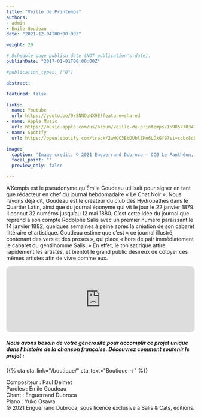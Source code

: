 ```yaml
---
title: "Veille de Printemps"
authors:
- admin
- Émile Goudeau
date: "2021-12-04T00:00:00Z"

weight: 20

# Schedule page publish date (NOT publication's date).
publishDate: "2017-01-01T00:00:00Z"

#publication_types: ["0"]

abstract: 

featured: false

links:
- name: Youtube
  url: https://youtu.be/9r5NNOqNX9E?feature=shared
- name: Apple Music
  url: https://music.apple.com/us/album/veille-de-printemps/1598577034?i=1598577425
- name: Spotify
  url: https://open.spotify.com/track/2wMGC3BtDUblZMn6LDxGf9?si=ccbc8d8682be4e7f

image:
  caption: 'Image credit: © 2021 Enguerrand Dubroca – CCØ Le Panthéon, Neurdein Frères – Paris Collections / Musée Carnavalet'
  focal_point: ""
  preview_only: false

---
```


A’Kempis est le pseudonyme qu’Émile Goudeau utilisait pour signer en tant que rédacteur en chef du journal hebdomadaire « Le Chat Noir ». Nous l’avons déjà dit, Goudeau est le créateur du club des Hydropathes dans le Quartier Latin, ainsi que du journal éponyme qui vit le jour le 22 janvier 1879. Il connut 32 numéros jusqu’au 12 mai 1880. C’est cette idée du journal que reprend à son compte Rodolphe Salis avec un premier numéro paraissant le 14 janvier 1882, quelques semaines à peine après la création de son cabaret littéraire et artistique. Goudeau estime que c’est « ce journal illustré, contenant des vers et des proses », qui place « hors de pair immédiatement le cabaret du gentilhomme Salis. » En effet, le ton satirique attire rapidement les artistes, et bientôt le grand public désireux de côtoyer ces mêmes artistes afin de vivre comme eux.


<iframe allow="autoplay *; encrypted-media *; fullscreen *; clipboard-write" frameborder="0" height="175" style="width:100%;max-width:720px;overflow:hidden;border-radius:10px;" sandbox="allow-forms allow-popups allow-same-origin allow-scripts allow-storage-access-by-user-activation allow-top-navigation-by-user-activation" src="https://embed.music.apple.com/us/album/veille-de-printemps/1598577034?i=1598577425"></iframe>

##### Nous avons besoin de votre générosité pour accomplir ce projet unique dans l’histoire de la chanson française. Découvrez comment soutenir le projet :
{{% cta cta_link="/boutique/" cta_text="Boutique →" %}}

<p>Compositeur : Paul Delmet <br>
Paroles : Émile Goudeau<br>
Chant : Enguerrand Dubroca<br>
Piano : Yuko Osawa<br>
℗ 2021 Enguerrand Dubroca, sous licence exclusive à Salis & Cats, editions.</p>


